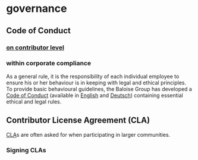 # governance

## Code of Conduct

### [on contributor level](../../../CODE_OF_CONDUCT.md#our-pledge)

### within corporate compliance

As a general rule, it is the responsibility of each individual employee to ensure his or her behaviour is in keeping with legal and ethical principles. To provide basic behavioural guidelines, the Baloise Group has developed a [Code of Conduct](https://www.baloise.com/en/home/about-us/corporate-governance.html) (available in [English](https://www.baloise.com/dam/jcr:61f34c11-bcb8-4e44-b648-b80ede1d101f/code-of-conduct-baloise-english.pdf) and [Deutsch](https://www.baloise.com/dam/jcr:aad6ef59-b2f2-4c44-901d-b2247b07fb8e/code-of-conduct-baloise-deutsch.pdf)) containing essential ethical and legal rules.

## Contributor License Agreement (CLA)

[CLA](https://en.wikipedia.org/wiki/Contributor_License_Agreement)s are often asked for when participating in larger communities.

### Signing CLAs
